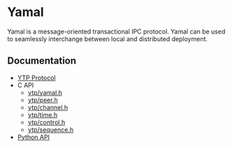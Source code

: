 # Yamal
Yamal is a message-oriented transactional IPC protocol. Yamal can be used to seamlessly interchange between local and distributed deployment.


## Documentation

* [YTP Protocol](docs/YTP-Protocol.md)
* C API
  * [ytp/yamal.h](docs/Yamal-C-API.md)
  * [ytp/peer.h](docs/Peer-C-API.md)
  * [ytp/channel.h](docs/Channel-C-API.md)
  * [ytp/time.h](docs/Time-C-API.md)
  * [ytp/control.h](docs/Control-C-API.md)
  * [ytp/sequence.h](docs/Sequence-C-API.md)
* [Python API](docs/YTP-Python-API.md)

